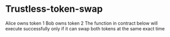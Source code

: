 # Trustless-token-swap

Alice owns token 1
Bob owns token 2
The function in contract below will execute successfully only if it can swap both tokens at the same exact time
